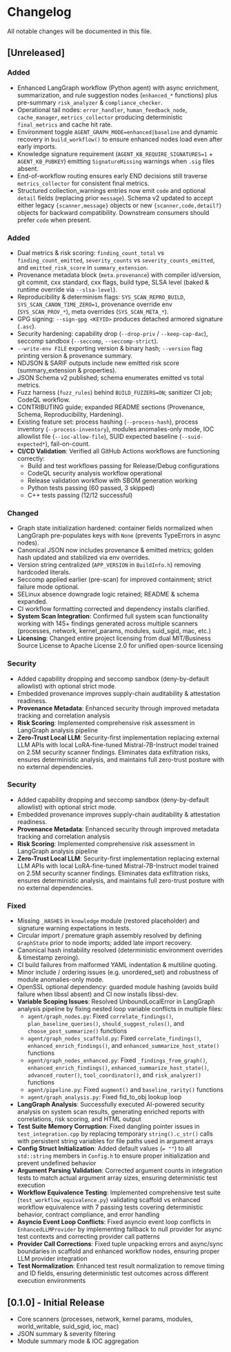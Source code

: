 # Changelog

All notable changes will be documented in this file.

## [Unreleased]

### Added
- Enhanced LangGraph workflow (Python agent) with async enrichment, summarization, and rule suggestion nodes (`enhanced_*` functions) plus pre-summary `risk_analyzer` & `compliance_checker`.
- Operational tail nodes: `error_handler`, `human_feedback_node`, `cache_manager`, `metrics_collector` producing deterministic `final_metrics` and cache hit rate.
- Environment toggle `AGENT_GRAPH_MODE=enhanced|baseline` and dynamic recovery in `build_workflow()` to ensure enhanced nodes load even after early imports.
- Knowledge signature requirement (`AGENT_KB_REQUIRE_SIGNATURES=1` + `AGENT_KB_PUBKEY`) emitting `SignatureMissing` warnings when `.sig` files absent.
- End-of-workflow routing ensures early END decisions still traverse `metrics_collector` for consistent final metrics.
- Structured collection_warnings entries now emit `code` and optional `detail` fields (replacing prior `message`). Schema v2 updated to accept either legacy `{scanner,message}` objects or new `{scanner,code,detail?}` objects for backward compatibility. Downstream consumers should prefer `code` when present.
### Added
 - Dual metrics & risk scoring: `finding_count_total` vs `finding_count_emitted`, `severity_counts` vs `severity_counts_emitted`, and `emitted_risk_score` in `summary_extension`.
 - Provenance metadata block (`meta.provenance`) with compiler id/version, git commit, cxx standard, cxx flags, build type, SLSA level (baked & runtime override via `--slsa-level`).
 - Reproducibility & determinism flags: `SYS_SCAN_REPRO_BUILD`, `SYS_SCAN_CANON_TIME_ZERO=1`, provenance override env (`SYS_SCAN_PROV_*`), meta overrides (`SYS_SCAN_META_*`).
 - GPG signing: `--sign-gpg <KEYID>` produces detached armored signature (`.asc`).
 - Security hardening: capability drop (`--drop-priv` / `--keep-cap-dac`), seccomp sandbox (`--seccomp`, `--seccomp-strict`).
 - `--write-env FILE` exporting version & binary hash; `--version` flag printing version & provenance summary.
 - NDJSON & SARIF outputs include new emitted risk score (summary_extension & properties).
 - JSON Schema v2 published; schema enumerates emitted vs total metrics.
 - Fuzz harness (`fuzz_rules`) behind `BUILD_FUZZERS=ON`; sanitizer CI job; CodeQL workflow.
 - CONTRIBUTING guide; expanded README sections (Provenance, Schema, Reproducibility, Hardening).
 - Existing feature set: process hashing (`--process-hash`), process inventory (`--process-inventory`), modules anomalies-only mode, IOC allowlist file (`--ioc-allow-file`), SUID expected baseline (`--suid-expected*`), fail-on-count.
- **CI/CD Validation**: Verified all GitHub Actions workflows are functioning correctly:
  - Build and test workflows passing for Release/Debug configurations
  - CodeQL security analysis workflow operational
  - Release validation workflow with SBOM generation working
  - Python tests passing (60 passed, 3 skipped)
  - C++ tests passing (12/12 successful)

### Changed
- Graph state initialization hardened: container fields normalized when LangGraph pre-populates keys with `None` (prevents TypeErrors in async nodes).
 - Canonical JSON now includes provenance & emitted metrics; golden hash updated and stabilized via env overrides.
 - Version string centralized (`APP_VERSION` in `BuildInfo.h`) removing hardcoded literals.
 - Seccomp applied earlier (pre-scan) for improved containment; strict failure mode optional.
 - SELinux absence downgrade logic retained; README & schema expanded.
 - CI workflow formatting corrected and dependency installs clarified.
- **System Scan Integration**: Confirmed full system scan functionality working with 145+ findings generated across multiple scanners (processes, network, kernel_params, modules, suid_sgid, mac, etc.)
- **Licensing**: Changed entire project licensing from dual MIT/Business Source License to Apache License 2.0 for unified open-source licensing

### Security
- Added capability dropping and seccomp sandbox (deny-by-default allowlist) with optional strict mode.
- Embedded provenance improves supply-chain auditability & attestation readiness.
- **Provenance Metadata**: Enhanced security through improved metadata tracking and correlation analysis
- **Risk Scoring**: Implemented comprehensive risk assessment in LangGraph analysis pipeline
- **Zero-Trust Local LLM**: Security-first implementation replacing external LLM APIs with local LoRA-fine-tuned Mistral-7B-Instruct model trained on 2.5M security scanner findings. Eliminates data exfiltration risks, ensures deterministic analysis, and maintains full zero-trust posture with no external dependencies.

### Security
- Added capability dropping and seccomp sandbox (deny-by-default allowlist) with optional strict mode.
- Embedded provenance improves supply-chain auditability & attestation readiness.
- **Provenance Metadata**: Enhanced security through improved metadata tracking and correlation analysis
- **Risk Scoring**: Implemented comprehensive risk assessment in LangGraph analysis pipeline
- **Zero-Trust Local LLM**: Security-first implementation replacing external LLM APIs with local LoRA-fine-tuned Mistral-7B-Instruct model trained on 2.5M security scanner findings. Eliminates data exfiltration risks, ensures deterministic analysis, and maintains full zero-trust posture with no external dependencies.

### Fixed
- Missing `_HASHES` in `knowledge` module (restored placeholder) and signature warning expectations in tests.
- Circular import / premature graph assembly resolved by defining `GraphState` prior to node imports; added late import recovery.
 - Canonical hash instability resolved (deterministic environment overrides & timestamp zeroing).
 - CI build failures from malformed YAML indentation & multiline quoting.
 - Minor include / ordering issues (e.g. unordered_set) and robustness of module anomalies-only mode.
 - OpenSSL optional dependency: guarded module hashing (avoids build failure when libssl absent) and CI now installs libssl-dev.
- **Variable Scoping Issues**: Resolved UnboundLocalError in LangGraph analysis pipeline by fixing nested loop variable conflicts in multiple files:
  - `agent/graph_nodes.py`: Fixed `correlate_findings()`, `plan_baseline_queries()`, `should_suggest_rules()`, and `choose_post_summarize()` functions
  - `agent/graph_nodes_scaffold.py`: Fixed `correlate_findings()`, `enhanced_enrich_findings()`, and `enhanced_summarize_host_state()` functions
  - `agent/graph_nodes_enhanced.py`: Fixed `_findings_from_graph()`, `enhanced_enrich_findings()`, `enhanced_summarize_host_state()`, `advanced_router()`, `tool_coordinator()`, and `risk_analyzer()` functions
  - `agent/pipeline.py`: Fixed `augment()` and `baseline_rarity()` functions
  - `agent/graph_analysis.py`: Fixed fid_to_obj lookup loop
- **LangGraph Analysis**: Successfully executed AI-powered security analysis on system scan results, generating enriched reports with correlations, risk scoring, and HTML output
- **Test Suite Memory Corruption**: Fixed dangling pointer issues in `test_integration.cpp` by replacing temporary `string().c_str()` calls with persistent string variables for file paths used in argument arrays
- **Config Struct Initialization**: Added default values (`= ""`) to all `std::string` members in `Config.h` to ensure proper initialization and prevent undefined behavior
- **Argument Parsing Validation**: Corrected argument counts in integration tests to match actual argument array sizes, ensuring deterministic test execution
- **Workflow Equivalence Testing**: Implemented comprehensive test suite (`test_workflow_equivalence.py`) validating scaffold vs enhanced workflow equivalence with 7 passing tests covering deterministic behavior, contract compliance, and error handling
- **Asyncio Event Loop Conflicts**: Fixed asyncio event loop conflicts in `EnhancedLLMProvider` by implementing fallback to null provider for async test contexts and correcting provider call patterns
- **Provider Call Corrections**: Fixed tuple unpacking errors and async/sync boundaries in scaffold and enhanced workflow nodes, ensuring proper LLM provider integration
- **Test Normalization**: Enhanced test result normalization to remove timing and ID fields, ensuring deterministic test outcomes across different execution environments

## [0.1.0] - Initial Release

- Core scanners (processes, network, kernel params, modules, world_writable, suid_sgid, ioc, mac)
- JSON summary & severity filtering
- Module summary mode & IOC aggregation
